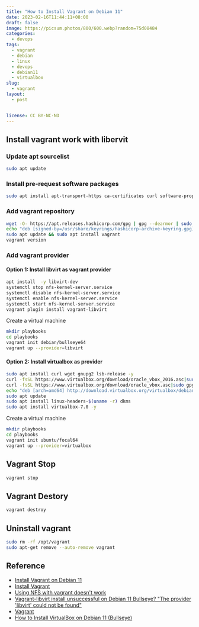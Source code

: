 ```yaml
---
title: "How to Install Vagrant on Debian 11"
date: 2023-02-16T11:44:11+08:00
draft: false
image: https://picsum.photos/800/600.webp?random=75d08484
categories:
  - devops
tags:
  - vagrant
  - debian
  - linux
  - devops
  - debian11
  - virtualbox 
slug:
  - vagrant
layout: 
  - post


license: CC BY-NC-ND
---
```

## Install vagrant work with libervit

### Update apt sourcelist

```bash
sudo apt update
```


### Install pre-request software packages

```bash
sudo apt install apt-transport-https ca-certificates curl software-properties-common
```

### Add vagrant repository

```bash
wget -O- https://apt.releases.hashicorp.com/gpg | gpg --dearmor | sudo tee /usr/share/keyrings/hashicorp-archive-keyring.gpg
echo "deb [signed-by=/usr/share/keyrings/hashicorp-archive-keyring.gpg] https://apt.releases.hashicorp.com $(lsb_release -cs) main" | sudo tee /etc/apt/sources.list.d/hashicorp.list
sudo apt update && sudo apt install vagrant
vagrant version
```


### Add vagrant provider 
#### Option 1: Install libvirt as vagrant provider

```bash
apt install  -y libvirt-dev
systemctl stop nfs-kernel-server.service
systemctl disable nfs-kernel-server.service
systemctl enable nfs-kernel-server.service
systemctl start nfs-kernel-server.service
vagrant plugin install vagrant-libvirt
```
 Create a virtual machine

```bash
mkdir playbooks
cd playbooks
vagrant init debian/bullseye64
vagrant up --provider=libvirt
```



#### Option 2: Install virtualbox as provider 

```bash
sudo apt install curl wget gnupg2 lsb-release -y
curl -fsSL https://www.virtualbox.org/download/oracle_vbox_2016.asc|sudo gpg --dearmor -o /etc/apt/trusted.gpg.d/vbox.gpg
curl -fsSL https://www.virtualbox.org/download/oracle_vbox.asc|sudo gpg --dearmor -o /etc/apt/trusted.gpg.d/oracle_vbox.gpg
echo "deb [arch=amd64] http://download.virtualbox.org/virtualbox/debian $(lsb_release -cs) contrib" | sudo tee /etc/apt/sources.list.d/virtualbox.list
sudo apt update
sudo apt install linux-headers-$(uname -r) dkms 
sudo apt install virtualbox-7.0 -y

```

 Create a virtual machine

```bash
mkdir playbooks
cd playbooks
vagrant init ubuntu/focal64
vagrant up --provider=virtualbox
```

## Vagrant Stop

```bash
vagrant stop
```
## Vagrant Destory

```bash
vagrant destroy
```



## Uninstall vagrant

```bash
sudo rm -rf /opt/vagrant
sudo apt-get remove --auto-remove vagrant
```

## Reference
  - [Install Vagrant on Debian 11](https://www.server-world.info/en/note?os=Debian_11&p=vagrant&f=1)
  - [Install Vagrant](https://developer.hashicorp.com/vagrant/downloads)
  - [Using NFS with vagrant doesn't work](https://stackoverflow.com/questions/27089090/using-nfs-with-vagrant-doesnt-work)
  - [Vagrant-libvirt install unsuccessful on Debian 11 Bullseye? "The provider 'libvirt' could not be found"](https://unix.stackexchange.com/questions/723835/vagrant-libvirt-install-unsuccessful-on-debian-11-bullseye-the-provider-libvi)
  - [Vagrant](https://wiki.debian.org/Vagrant)
  - [How to Install VirtualBox on Debian 11 (Bullseye)](https://www.linuxtechi.com/how-to-install-virtualbox-on-debian/)
